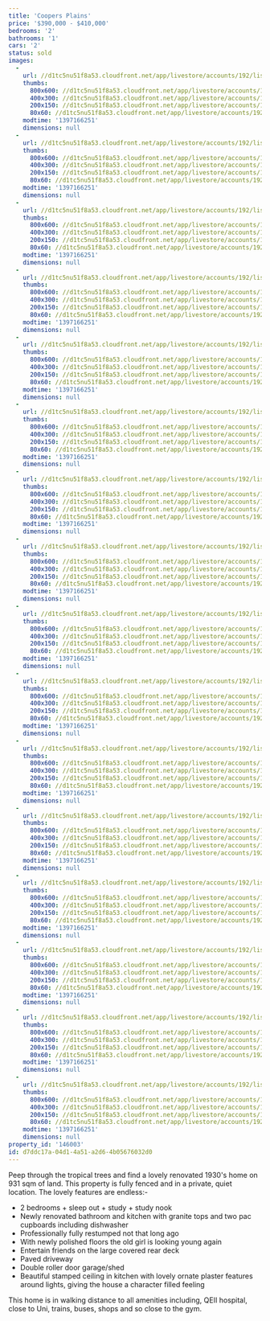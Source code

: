 ```yaml
---
title: 'Coopers Plains'
price: '$390,000 - $410,000'
bedrooms: '2'
bathrooms: '1'
cars: '2'
status: sold
images:
  -
    url: //d1tc5nu51f8a53.cloudfront.net/app/livestore/accounts/192/listings/98100/images/104125113-1_5313106417_20140411033834.jpg
    thumbs:
      800x600: //d1tc5nu51f8a53.cloudfront.net/app/livestore/accounts/192/listings/98100/images/104125113-1_5313106417_20140411033834_800x600.jpg
      400x300: //d1tc5nu51f8a53.cloudfront.net/app/livestore/accounts/192/listings/98100/images/104125113-1_5313106417_20140411033834_400x300.jpg
      200x150: //d1tc5nu51f8a53.cloudfront.net/app/livestore/accounts/192/listings/98100/images/104125113-1_5313106417_20140411033834_200x150.jpg
      80x60: //d1tc5nu51f8a53.cloudfront.net/app/livestore/accounts/192/listings/98100/images/104125113-1_5313106417_20140411033834_80x60.jpg
    modtime: '1397166251'
    dimensions: null
  -
    url: //d1tc5nu51f8a53.cloudfront.net/app/livestore/accounts/192/listings/98100/images/104125113-2_1513705500_20140411033833.jpg
    thumbs:
      800x600: //d1tc5nu51f8a53.cloudfront.net/app/livestore/accounts/192/listings/98100/images/104125113-2_1513705500_20140411033833_800x600.jpg
      400x300: //d1tc5nu51f8a53.cloudfront.net/app/livestore/accounts/192/listings/98100/images/104125113-2_1513705500_20140411033833_400x300.jpg
      200x150: //d1tc5nu51f8a53.cloudfront.net/app/livestore/accounts/192/listings/98100/images/104125113-2_1513705500_20140411033833_200x150.jpg
      80x60: //d1tc5nu51f8a53.cloudfront.net/app/livestore/accounts/192/listings/98100/images/104125113-2_1513705500_20140411033833_80x60.jpg
    modtime: '1397166251'
    dimensions: null
  -
    url: //d1tc5nu51f8a53.cloudfront.net/app/livestore/accounts/192/listings/98100/images/104125113-3_2258575395_20140411033841.jpg
    thumbs:
      800x600: //d1tc5nu51f8a53.cloudfront.net/app/livestore/accounts/192/listings/98100/images/104125113-3_2258575395_20140411033841_800x600.jpg
      400x300: //d1tc5nu51f8a53.cloudfront.net/app/livestore/accounts/192/listings/98100/images/104125113-3_2258575395_20140411033841_400x300.jpg
      200x150: //d1tc5nu51f8a53.cloudfront.net/app/livestore/accounts/192/listings/98100/images/104125113-3_2258575395_20140411033841_200x150.jpg
      80x60: //d1tc5nu51f8a53.cloudfront.net/app/livestore/accounts/192/listings/98100/images/104125113-3_2258575395_20140411033841_80x60.jpg
    modtime: '1397166251'
    dimensions: null
  -
    url: //d1tc5nu51f8a53.cloudfront.net/app/livestore/accounts/192/listings/98100/images/104125113-4_4677046444_20140411033840.jpg
    thumbs:
      800x600: //d1tc5nu51f8a53.cloudfront.net/app/livestore/accounts/192/listings/98100/images/104125113-4_4677046444_20140411033840_800x600.jpg
      400x300: //d1tc5nu51f8a53.cloudfront.net/app/livestore/accounts/192/listings/98100/images/104125113-4_4677046444_20140411033840_400x300.jpg
      200x150: //d1tc5nu51f8a53.cloudfront.net/app/livestore/accounts/192/listings/98100/images/104125113-4_4677046444_20140411033840_200x150.jpg
      80x60: //d1tc5nu51f8a53.cloudfront.net/app/livestore/accounts/192/listings/98100/images/104125113-4_4677046444_20140411033840_80x60.jpg
    modtime: '1397166251'
    dimensions: null
  -
    url: //d1tc5nu51f8a53.cloudfront.net/app/livestore/accounts/192/listings/98100/images/104125113-5_1983170150_20140411033839.jpg
    thumbs:
      800x600: //d1tc5nu51f8a53.cloudfront.net/app/livestore/accounts/192/listings/98100/images/104125113-5_1983170150_20140411033839_800x600.jpg
      400x300: //d1tc5nu51f8a53.cloudfront.net/app/livestore/accounts/192/listings/98100/images/104125113-5_1983170150_20140411033839_400x300.jpg
      200x150: //d1tc5nu51f8a53.cloudfront.net/app/livestore/accounts/192/listings/98100/images/104125113-5_1983170150_20140411033839_200x150.jpg
      80x60: //d1tc5nu51f8a53.cloudfront.net/app/livestore/accounts/192/listings/98100/images/104125113-5_1983170150_20140411033839_80x60.jpg
    modtime: '1397166251'
    dimensions: null
  -
    url: //d1tc5nu51f8a53.cloudfront.net/app/livestore/accounts/192/listings/98100/images/104125113-6_8801966766_20140411033839.jpg
    thumbs:
      800x600: //d1tc5nu51f8a53.cloudfront.net/app/livestore/accounts/192/listings/98100/images/104125113-6_8801966766_20140411033839_800x600.jpg
      400x300: //d1tc5nu51f8a53.cloudfront.net/app/livestore/accounts/192/listings/98100/images/104125113-6_8801966766_20140411033839_400x300.jpg
      200x150: //d1tc5nu51f8a53.cloudfront.net/app/livestore/accounts/192/listings/98100/images/104125113-6_8801966766_20140411033839_200x150.jpg
      80x60: //d1tc5nu51f8a53.cloudfront.net/app/livestore/accounts/192/listings/98100/images/104125113-6_8801966766_20140411033839_80x60.jpg
    modtime: '1397166251'
    dimensions: null
  -
    url: //d1tc5nu51f8a53.cloudfront.net/app/livestore/accounts/192/listings/98100/images/104125113-7_8998233229_20140411033837.jpg
    thumbs:
      800x600: //d1tc5nu51f8a53.cloudfront.net/app/livestore/accounts/192/listings/98100/images/104125113-7_8998233229_20140411033837_800x600.jpg
      400x300: //d1tc5nu51f8a53.cloudfront.net/app/livestore/accounts/192/listings/98100/images/104125113-7_8998233229_20140411033837_400x300.jpg
      200x150: //d1tc5nu51f8a53.cloudfront.net/app/livestore/accounts/192/listings/98100/images/104125113-7_8998233229_20140411033837_200x150.jpg
      80x60: //d1tc5nu51f8a53.cloudfront.net/app/livestore/accounts/192/listings/98100/images/104125113-7_8998233229_20140411033837_80x60.jpg
    modtime: '1397166251'
    dimensions: null
  -
    url: //d1tc5nu51f8a53.cloudfront.net/app/livestore/accounts/192/listings/98100/images/104125113-8_5116729150_20140411033844.jpg
    thumbs:
      800x600: //d1tc5nu51f8a53.cloudfront.net/app/livestore/accounts/192/listings/98100/images/104125113-8_5116729150_20140411033844_800x600.jpg
      400x300: //d1tc5nu51f8a53.cloudfront.net/app/livestore/accounts/192/listings/98100/images/104125113-8_5116729150_20140411033844_400x300.jpg
      200x150: //d1tc5nu51f8a53.cloudfront.net/app/livestore/accounts/192/listings/98100/images/104125113-8_5116729150_20140411033844_200x150.jpg
      80x60: //d1tc5nu51f8a53.cloudfront.net/app/livestore/accounts/192/listings/98100/images/104125113-8_5116729150_20140411033844_80x60.jpg
    modtime: '1397166251'
    dimensions: null
  -
    url: //d1tc5nu51f8a53.cloudfront.net/app/livestore/accounts/192/listings/98100/images/104125113-9_5051407050_20140411033845.jpg
    thumbs:
      800x600: //d1tc5nu51f8a53.cloudfront.net/app/livestore/accounts/192/listings/98100/images/104125113-9_5051407050_20140411033845_800x600.jpg
      400x300: //d1tc5nu51f8a53.cloudfront.net/app/livestore/accounts/192/listings/98100/images/104125113-9_5051407050_20140411033845_400x300.jpg
      200x150: //d1tc5nu51f8a53.cloudfront.net/app/livestore/accounts/192/listings/98100/images/104125113-9_5051407050_20140411033845_200x150.jpg
      80x60: //d1tc5nu51f8a53.cloudfront.net/app/livestore/accounts/192/listings/98100/images/104125113-9_5051407050_20140411033845_80x60.jpg
    modtime: '1397166251'
    dimensions: null
  -
    url: //d1tc5nu51f8a53.cloudfront.net/app/livestore/accounts/192/listings/98100/images/104125113-10_6808226761_20140411033847.jpg
    thumbs:
      800x600: //d1tc5nu51f8a53.cloudfront.net/app/livestore/accounts/192/listings/98100/images/104125113-10_6808226761_20140411033847_800x600.jpg
      400x300: //d1tc5nu51f8a53.cloudfront.net/app/livestore/accounts/192/listings/98100/images/104125113-10_6808226761_20140411033847_400x300.jpg
      200x150: //d1tc5nu51f8a53.cloudfront.net/app/livestore/accounts/192/listings/98100/images/104125113-10_6808226761_20140411033847_200x150.jpg
      80x60: //d1tc5nu51f8a53.cloudfront.net/app/livestore/accounts/192/listings/98100/images/104125113-10_6808226761_20140411033847_80x60.jpg
    modtime: '1397166251'
    dimensions: null
  -
    url: //d1tc5nu51f8a53.cloudfront.net/app/livestore/accounts/192/listings/98100/images/104125113-11_9335623095_20140411033846.jpg
    thumbs:
      800x600: //d1tc5nu51f8a53.cloudfront.net/app/livestore/accounts/192/listings/98100/images/104125113-11_9335623095_20140411033846_800x600.jpg
      400x300: //d1tc5nu51f8a53.cloudfront.net/app/livestore/accounts/192/listings/98100/images/104125113-11_9335623095_20140411033846_400x300.jpg
      200x150: //d1tc5nu51f8a53.cloudfront.net/app/livestore/accounts/192/listings/98100/images/104125113-11_9335623095_20140411033846_200x150.jpg
      80x60: //d1tc5nu51f8a53.cloudfront.net/app/livestore/accounts/192/listings/98100/images/104125113-11_9335623095_20140411033846_80x60.jpg
    modtime: '1397166251'
    dimensions: null
  -
    url: //d1tc5nu51f8a53.cloudfront.net/app/livestore/accounts/192/listings/98100/images/104125113-12_9536568858_20140411033845.jpg
    thumbs:
      800x600: //d1tc5nu51f8a53.cloudfront.net/app/livestore/accounts/192/listings/98100/images/104125113-12_9536568858_20140411033845_800x600.jpg
      400x300: //d1tc5nu51f8a53.cloudfront.net/app/livestore/accounts/192/listings/98100/images/104125113-12_9536568858_20140411033845_400x300.jpg
      200x150: //d1tc5nu51f8a53.cloudfront.net/app/livestore/accounts/192/listings/98100/images/104125113-12_9536568858_20140411033845_200x150.jpg
      80x60: //d1tc5nu51f8a53.cloudfront.net/app/livestore/accounts/192/listings/98100/images/104125113-12_9536568858_20140411033845_80x60.jpg
    modtime: '1397166251'
    dimensions: null
  -
    url: //d1tc5nu51f8a53.cloudfront.net/app/livestore/accounts/192/listings/98100/images/104125113-13_7031494025_20140411033852.jpg
    thumbs:
      800x600: //d1tc5nu51f8a53.cloudfront.net/app/livestore/accounts/192/listings/98100/images/104125113-13_7031494025_20140411033852_800x600.jpg
      400x300: //d1tc5nu51f8a53.cloudfront.net/app/livestore/accounts/192/listings/98100/images/104125113-13_7031494025_20140411033852_400x300.jpg
      200x150: //d1tc5nu51f8a53.cloudfront.net/app/livestore/accounts/192/listings/98100/images/104125113-13_7031494025_20140411033852_200x150.jpg
      80x60: //d1tc5nu51f8a53.cloudfront.net/app/livestore/accounts/192/listings/98100/images/104125113-13_7031494025_20140411033852_80x60.jpg
    modtime: '1397166251'
    dimensions: null
  -
    url: //d1tc5nu51f8a53.cloudfront.net/app/livestore/accounts/192/listings/98100/images/104125113-15_3621095377_20140411033852.jpg
    thumbs:
      800x600: //d1tc5nu51f8a53.cloudfront.net/app/livestore/accounts/192/listings/98100/images/104125113-15_3621095377_20140411033852_800x600.jpg
      400x300: //d1tc5nu51f8a53.cloudfront.net/app/livestore/accounts/192/listings/98100/images/104125113-15_3621095377_20140411033852_400x300.jpg
      200x150: //d1tc5nu51f8a53.cloudfront.net/app/livestore/accounts/192/listings/98100/images/104125113-15_3621095377_20140411033852_200x150.jpg
      80x60: //d1tc5nu51f8a53.cloudfront.net/app/livestore/accounts/192/listings/98100/images/104125113-15_3621095377_20140411033852_80x60.jpg
    modtime: '1397166251'
    dimensions: null
  -
    url: //d1tc5nu51f8a53.cloudfront.net/app/livestore/accounts/192/listings/98100/images/104125113-16_7463554028_20140411033851.jpg
    thumbs:
      800x600: //d1tc5nu51f8a53.cloudfront.net/app/livestore/accounts/192/listings/98100/images/104125113-16_7463554028_20140411033851_800x600.jpg
      400x300: //d1tc5nu51f8a53.cloudfront.net/app/livestore/accounts/192/listings/98100/images/104125113-16_7463554028_20140411033851_400x300.jpg
      200x150: //d1tc5nu51f8a53.cloudfront.net/app/livestore/accounts/192/listings/98100/images/104125113-16_7463554028_20140411033851_200x150.jpg
      80x60: //d1tc5nu51f8a53.cloudfront.net/app/livestore/accounts/192/listings/98100/images/104125113-16_7463554028_20140411033851_80x60.jpg
    modtime: '1397166251'
    dimensions: null
  -
    url: //d1tc5nu51f8a53.cloudfront.net/app/livestore/accounts/192/listings/98100/images/104125113-17_9189306787_20140411033851.jpg
    thumbs:
      800x600: //d1tc5nu51f8a53.cloudfront.net/app/livestore/accounts/192/listings/98100/images/104125113-17_9189306787_20140411033851_800x600.jpg
      400x300: //d1tc5nu51f8a53.cloudfront.net/app/livestore/accounts/192/listings/98100/images/104125113-17_9189306787_20140411033851_400x300.jpg
      200x150: //d1tc5nu51f8a53.cloudfront.net/app/livestore/accounts/192/listings/98100/images/104125113-17_9189306787_20140411033851_200x150.jpg
      80x60: //d1tc5nu51f8a53.cloudfront.net/app/livestore/accounts/192/listings/98100/images/104125113-17_9189306787_20140411033851_80x60.jpg
    modtime: '1397166251'
    dimensions: null
property_id: '146003'
id: d7ddc17a-04d1-4a51-a2d6-4b05676032d0
---
```

Peep through the tropical trees and find a lovely renovated 1930's home on 931 sqm of land.  This property is fully fenced and in a private, quiet location.  The lovely features are endless:-

- 2 bedrooms + sleep out + study + study nook
- Newly renovated bathroom and kitchen with granite tops and two pac cupboards including dishwasher
- Professionally fully restumped not that long ago
- With newly polished floors the old girl is looking young again
- Entertain friends on the large covered rear deck
- Paved driveway
- Double roller door garage/shed
- Beautiful stamped ceiling in kitchen with lovely ornate plaster features around lights,  giving the house a character filled feeling

This home is in walking distance to all amenities including, QEII hospital, close to Uni, trains, buses, shops and so close to the gym.